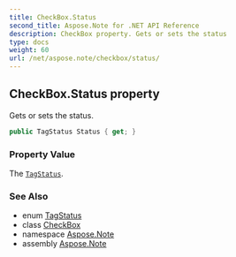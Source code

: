 ```yaml
---
title: CheckBox.Status
second_title: Aspose.Note for .NET API Reference
description: CheckBox property. Gets or sets the status
type: docs
weight: 60
url: /net/aspose.note/checkbox/status/
---
```

## CheckBox.Status property

Gets or sets the status.

```csharp
public TagStatus Status { get; }
```

### Property Value

The [`TagStatus`](../../tagstatus/).

### See Also

* enum [TagStatus](../../tagstatus/)
* class [CheckBox](../)
* namespace [Aspose.Note](../../checkbox/)
* assembly [Aspose.Note](../../../)


